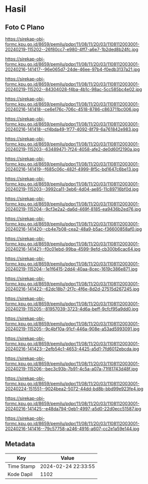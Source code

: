 # Hasil

## Foto C Plano

https://sirekap-obj-formc.kpu.go.id/8659/pemilu/pdpr/11/08/11/20/03/1108112003001-20240219-115202--26f80cc7-e980-4ff7-a6e7-1b2ded8b24fc.jpg

https://sirekap-obj-formc.kpu.go.id/8659/pemilu/pdpr/11/08/11/20/03/1108112003001-20240216-141417--96e065d7-24de-46ee-97b4-f0edb3137a21.jpg

https://sirekap-obj-formc.kpu.go.id/8659/pemilu/pdpr/11/08/11/20/03/1108112003001-20240219-115202--84304028-f4ba-4b1c-98ac-5cc585bc4e02.jpg

https://sirekap-obj-formc.kpu.go.id/8659/pemilu/pdpr/11/08/11/20/03/1108112003001-20240216-141418--ce6e176c-706c-4518-8786-c863711bc006.jpg

https://sirekap-obj-formc.kpu.go.id/8659/pemilu/pdpr/11/08/11/20/03/1108112003001-20240216-141418--cf4bda49-1f77-4092-8f79-6a761842e983.jpg

https://sirekap-obj-formc.kpu.go.id/8659/pemilu/pdpr/11/08/11/20/03/1108112003001-20240219-115203--63489471-7f24-4058-afe2-de0d60f2190a.jpg

https://sirekap-obj-formc.kpu.go.id/8659/pemilu/pdpr/11/08/11/20/03/1108112003001-20240216-141419--f685c06c-482f-4999-8f5c-bd1647c6be13.jpg

https://sirekap-obj-formc.kpu.go.id/8659/pemilu/pdpr/11/08/11/20/03/1108112003001-20240219-115203--3992ca11-3eb6-4d04-ae85-11c89716bf0d.jpg

https://sirekap-obj-formc.kpu.go.id/8659/pemilu/pdpr/11/08/11/20/03/1108112003001-20240219-115204--9cf3e2a2-da6d-469f-8185-ea9436b2ed76.jpg

https://sirekap-obj-formc.kpu.go.id/8659/pemilu/pdpr/11/08/11/20/03/1108112003001-20240216-141420--cb4e7b08-cea2-48a9-b5ac-f36600858af0.jpg

https://sirekap-obj-formc.kpu.go.id/8659/pemilu/pdpr/11/08/11/20/03/1108112003001-20240216-141421--f0c01ebd-99ba-4599-9efd-cb300b6cac64.jpg

https://sirekap-obj-formc.kpu.go.id/8659/pemilu/pdpr/11/08/11/20/03/1108112003001-20240219-115204--1e1f6415-2dd4-40aa-8cec-1619c386e871.jpg

https://sirekap-obj-formc.kpu.go.id/8659/pemilu/pdpr/11/08/11/20/03/1108112003001-20240216-141422--62dc18b7-2f7c-4f6e-8d2d-27515d267245.jpg

https://sirekap-obj-formc.kpu.go.id/8659/pemilu/pdpr/11/08/11/20/03/1108112003001-20240219-115205--81957039-3723-4d6a-beff-9cfcf95a9dd0.jpg

https://sirekap-obj-formc.kpu.go.id/8659/pemilu/pdpr/11/08/11/20/03/1108112003001-20240219-115205--9c4bf10a-91cf-446a-908e-a53ad5993091.jpg

https://sirekap-obj-formc.kpu.go.id/8659/pemilu/pdpr/11/08/11/20/03/1108112003001-20240216-141423--2efb54c1-4653-4425-a5d1-7fd6012ebcda.jpg

https://sirekap-obj-formc.kpu.go.id/8659/pemilu/pdpr/11/08/11/20/03/1108112003001-20240219-115206--bec3c93b-7b91-4c5a-a07a-71f81743d48f.jpg

https://sirekap-obj-formc.kpu.go.id/8659/pemilu/pdpr/11/08/11/20/03/1108112003001-20240224-151551--9024bea2-5072-44dd-bd8b-bbd99e923fe4.jpg

https://sirekap-obj-formc.kpu.go.id/8659/pemilu/pdpr/11/08/11/20/03/1108112003001-20240216-141425--e48da794-0eb1-4997-a5d0-22d0ecc51587.jpg

https://sirekap-obj-formc.kpu.go.id/8659/pemilu/pdpr/11/08/11/20/03/1108112003001-20240216-141416--79c57758-a246-4916-a607-cc2e1a59e144.jpg


## Metadata

| Key        | Value               |
| ---------- | ------------------- |
| Time Stamp | 2024-02-24 22:33:55 |
| Kode Dapil | 1102                |



